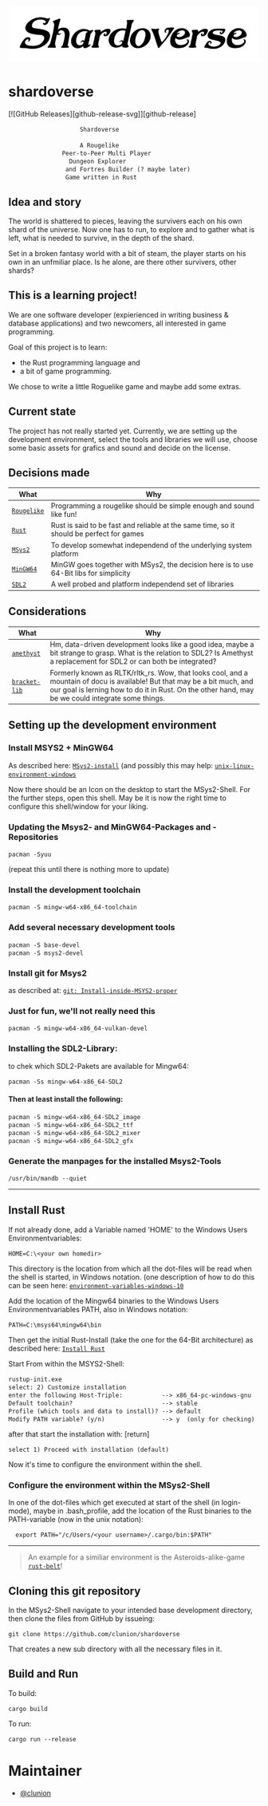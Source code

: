 ![shardoverse](./assets/images/shardoverse-title.png)

# shardoverse

[![GitHub Releases][github-release-svg]][github-release]

                        Shardoverse

                        A Rougelike
                   Peer-to-Peer Multi Player
                     Dungeon Explorer
                    and Fortres Builder (? maybe later)
                    Game written in Rust

## Idea and story

The world is shattered to pieces, leaving the survivers each on his own shard of the universe.
Now one has to run, to explore and to gather what is left, what is needed to survive, in the depth of the shard.

Set in a broken fantasy world with a bit of steam, the player starts on his own in an unfmiliar place.
Is he alone, are there other survivers, other shards?

## This is a learning project!

We are one software developer (expierienced in writing business & database applications)
and two newcomers, all interested in game programming.

Goal of this project is to learn:
- the Rust programming language and
- a bit of game programming.

We chose to write a little Roguelike game and maybe add some extras.

## Current state
The project has not really started yet.
Currently, we are setting up the development environment, select the tools and libraries we will use,
choose some basic assets for grafics and sound and decide on the license.


## Decisions made

| What                                      | Why                                                                                      |
|-------------------------------------------|------------------------------------------------------------------------------------------|
| [`Rougelike`](http://www.roguebasin.com/) | Programming a rougelike should be simple enough and sound like fun!                      |
| [`Rust`](https://www.rust-lang.org/)      | Rust is said to be fast and reliable at the same time, so it should be perfect for games |
| [`MSys2`](https://www.msys2.org)          | To develop somewhat independend of the underlying system platform                        |
| [`MinGW64`](http://mingw.org/)            | MinGW goes together with MSys2, the decision here is to use 64-Bit libs for simplicity   |
| [`SDL2`](https://wiki.libsdl.org/)        | A well probed and platform independend set of libraries                                  |

## Considerations

| What                                                  | Why                                                                                      |
|-------------------------------------------------------|------------------------------------------------------------------------------------------|
| [`amethyst`](https://crates.io/crates/amethyst)       | Hm, data-driven development looks like a good idea, maybe a bit strange to grasp. What is the relation to SDL2? Is Amethyst a replacement for SDL2 or can both be integrated? |
| [`bracket-lib`](https://crates.io/crates/bracket-lib) | Formerly known as RLTK/rltk_rs. Wow, that looks cool, and a mountain of docu is available! But that may be a bit much, and our goal is lerning how to do it in Rust. On the other hand, may be we could integrate some things. |


## Setting up the development environment

### Install MSYS2 + MinGW64
As described here:  [`MSys2-install`](https://www.msys2.org/wiki/MSYS2-installation/)
(and possibly this may help:  [`unix-linux-environment-windows`](https://www.booleanworld.com/get-unix-linux-environment-windows-msys2/)

Now there should be an Icon on the desktop to start the MSys2-Shell.
For the further steps, open this shell.
May be it is now the right time to configure this shell/window for your liking.

### Updating the Msys2- and MinGW64-Packages and -Repositories
    pacman -Syuu

(repeat this until there is nothing more to update)

### Install the development toolchain
    pacman -S mingw-w64-x86_64-toolchain

### Add several necessary development tools
    pacman -S base-devel
    pacman -S msys2-devel

### Install git for Msys2
as described at: [`git: Install-inside-MSYS2-proper`](https://github.com/git-for-windows/git/wiki/Install-inside-MSYS2-proper)

### Just for fun, we'll not really need this
    pacman -S mingw-w64-x86_64-vulkan-devel

### Installing the SDL2-Library:
to chek which SDL2-Pakets are available for Mingw64:

    pacman -Ss mingw-w64-x86_64-SDL2

#### Then at least install the following:
    pacman -S mingw-w64-x86_64-SDL2_image
    pacman -S mingw-w64-x86_64-SDL2_ttf
    pacman -S mingw-w64-x86_64-SDL2_mixer
    pacman -S mingw-w64-x86_64-SDL2_gfx

### Generate the manpages for the installed Msys2-Tools
    /usr/bin/mandb --quiet

------------------
## Install Rust
If not already done, add a Variable named 'HOME' to the Windows Users Environmentvariables:

    HOME=C:\<your own homedir>

This directory is the location from which all the dot-files will be read when the shell is started, in Windows notation.
(one description of how to do this can be seen here: [`environment-variables-windows-10`](https://www.techjunkie.com/environment-variables-windows-10/)

Add the location of the Mingw64 binaries to the Windows Users Environmentvariables PATH, also in Windows notation:

    PATH=C:\msys64\mingw64\bin

Then get the initial Rust-Install (take the one for the 64-Bit architecture)
as described here:  [`Install Rust`](https://www.rust-lang.org/tools/install)

Start From within the MSYS2-Shell:

    rustup-init.exe
    select: 2) Customize installation
    enter the following Host-Triple:           --> x86_64-pc-windows-gnu
    Default toolchain?                         --> stable
    Profile (which tools and data to install)? --> default
    Modify PATH variable? (y/n)                --> y  (only for checking)

after that start the installation with: [return]

    select 1) Proceed with installation (default)

Now it's time to configure the environment within the shell.

### Configure the environment within the MSys2-Shell

In one of the dot-files which get executed at start of the shell (in login-mode), maybe in .bash_profile,
add the location of the Rust binaries to the PATH-variable (now in the unix notation):

      export PATH="/c/Users/<your username>/.cargo/bin:$PATH"

------------------
> An example for a similiar environment is the Asteroids-alike-game [`rust-belt`](https://github.com/johnthagen/rust-belt)!

## Cloning this git repository
In the MSys2-Shell
navigate to your intended base development directory,
then clone the files from GitHub by issueing:

    git clone https://github.com/clunion/shardoverse

That creates a new sub directory with all the necessary files in it.

## Build and Run

To build:

    cargo build


To run:

    cargo run --release


# Maintainer
* [@clunion](https://github.com/clunion)



